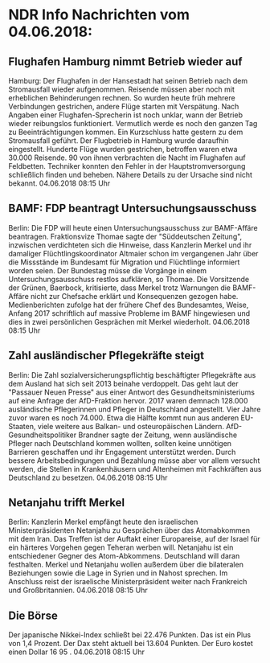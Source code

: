 # NDR Info Nachrichten vom 04.06.2018:


## Flughafen Hamburg nimmt Betrieb wieder auf
Hamburg: Der Flughafen in der Hansestadt hat seinen Betrieb nach dem Stromausfall wieder aufgenommen. Reisende müssen aber noch mit erheblichen Behinderungen rechnen. So wurden heute früh mehrere Verbindungen gestrichen, andere Flüge starten mit Verspätung. Nach Angaben einer Flughafen-Sprecherin ist noch unklar, wann der Betrieb wieder reibungslos funktioniert. Vermutlich werde es noch den ganzen Tag zu Beeinträchtigungen kommen. Ein Kurzschluss hatte gestern zu dem Stromausfall geführt. Der Flugbetrieb in Hamburg wurde daraufhin eingestellt. Hunderte Flüge wurden gestrichen, betroffen waren etwa 30.000 Reisende. 90 von ihnen verbrachten die Nacht im Flughafen auf Feldbetten. Techniker konnten den Fehler in der Hauptstromversorgung schließlich finden und beheben. Nähere Details zu der Ursache sind nicht bekannt. 04.06.2018 08:15 Uhr 

## BAMF: FDP beantragt Untersuchungsausschuss
Berlin: Die FDP will heute einen Untersuchungsausschuss zur BAMF-Affäre beantragen. Fraktionsvize Thomae sagte der "Süddeutschen Zeitung", inzwischen verdichteten sich die Hinweise, dass Kanzlerin Merkel und ihr damaliger Flüchtlingskoordinator Altmaier schon im vergangenen Jahr über die Missstände im Bundesamt für Migration und Flüchtlinge informiert worden seien. Der Bundestag müsse die Vorgänge in einem Untersuchungsausschuss restlos aufklären, so Thomae. Die Vorsitzende der Grünen, Baerbock, kritisierte, dass Merkel trotz Warnungen die BAMF-Affäre nicht zur Chefsache erklärt und Konsequenzen gezogen habe. Medienberichten zufolge hat der frühere Chef des Bundesamtes, Weise, Anfang 2017 schriftlich auf massive Probleme im BAMF hingewiesen und dies in zwei persönlichen Gesprächen mit Merkel wiederholt. 04.06.2018 08:15 Uhr 

## Zahl ausländischer Pflegekräfte steigt
Berlin: Die Zahl sozialversicherungspflichtig beschäftigter Pflegekräfte aus dem Ausland hat sich seit 2013 beinahe verdoppelt. Das geht laut der "Passauer Neuen Presse" aus einer Antwort des Gesundheitsministeriums auf eine Anfrage der AfD-Fraktion hervor. 2017 waren demnach 128.000 ausländische Pflegerinnen und Pfleger in Deutschland angestellt. Vier Jahre zuvor waren es noch 74.000. Etwa die Hälfte kommt nun aus anderen EU-Staaten, viele weitere aus Balkan- und osteuropäischen Ländern. AfD-Gesundheitspolitiker Brandner sagte der Zeitung, wenn ausländische Pfleger nach Deutschland kommen wollten, sollten keine unnötigen Barrieren geschaffen und ihr Engagement unterstützt werden. Durch bessere Arbeitsbedingungen und Bezahlung müsse aber vor allem versucht werden, die Stellen in Krankenhäusern und Altenheimen mit Fachkräften aus Deutschland zu besetzen. 04.06.2018 08:15 Uhr 

## Netanjahu trifft Merkel
Berlin: Kanzlerin Merkel empfängt heute den israelischen Ministerpräsidenten Netanjahu zu Gesprächen über das Atomabkommen mit dem Iran. Das Treffen ist der Auftakt einer Europareise, auf der Israel für ein härteres Vorgehen gegen Teheran werben will. Netanjahu ist ein entschiedener Gegner des Atom-Abkommens. Deutschland will daran festhalten. Merkel und Netanjahu wollen außerdem über die bilateralen Beziehungen sowie die Lage in Syrien und in Nahost sprechen. Im Anschluss reist der israelische Ministerpräsident weiter nach Frankreich und Großbritannien. 04.06.2018 08:15 Uhr 

## Die Börse
Der japanische Nikkei-Index schließt bei  22.476  Punkten. Das ist ein Plus von  1,4  Prozent. Der Dax steht aktuell bei  13.604 Punkten. Der Euro kostet einen Dollar  16 95 . 04.06.2018 08:15 Uhr 
